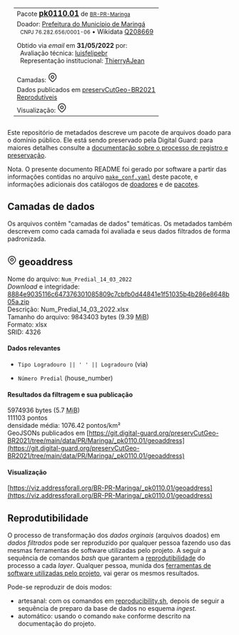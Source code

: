 <aside>
<table align="right" style="padding: 1em">
<tr><td>Pacote <a target="_git" title="link canônico para o git deste pacote" href="https://git.digital-guard.org/preserv-BR/blob/main/data/PR/Maringa/_pk0110.01"><big><b>pk0110.01</b></big></a> de <small><a target="_afacodes" title="Jurisdição" href="https://afa.codes/BR-PR-Maringa">BR-PR-Maringa</a></small>
</td></tr>
<tr><td>
Doador: <a rel="external" target="_doador" href="NA">Prefeitura do Município de Maringá</a>
<br/>&nbsp; <small>CNPJ 76.282.656/0001-06</small> • Wikidata <a rel="external" target="_doador" title="link descritor Wikidata do doador" href="https://www.wikidata.org/wiki/Q208669">Q208669</a></small><br/>

Obtido via <i>email</i> em <b>31/05/2022</b> por:
<br/>&nbsp; Avaliação técnica: <a rel="external" target="_gitPerson" title="usuário Git" href="https://github.com/luisfelipebr">luisfelipebr</a>
<br/>&nbsp; Representação institucional: <a rel="external" target="_gitPerson" title="usuário Git" href="https://github.com/ThierryAJean">ThierryAJean</a><br/>
</td></tr>
<tr><td>Camadas: <a title="geoaddress" href="#-geoaddress"><img src="https://raw.githubusercontent.com/digital-guard/preserv/main/docs/assets/layerIcon-geoaddress.png" alt="geoaddress" width="20"/></a> </td></tr>
<tr><td>Dados publicados em <a href="https://git.digital-guard.org/preservCutGeo-BR2021/tree/main/data/PR/Maringa/_pk0110.01">preservCutGeo-BR2021</a><br/><a href="#reprodutibilidade">Reprodutíveis</a></td></tr>
<tr><td>Visualização: <a title="geoaddress" href="https://viz.addressforall.org/BR-PR-Maringa/_pk0110.01/geoaddress"><img src="https://raw.githubusercontent.com/digital-guard/preserv/main/docs/assets/layerIcon-geoaddress.png" alt="geoaddress" width="20"/></a> </td></tr>
</table>
</aside>

<section>

Este repositório de metadados descreve um pacote de arquivos doado para o domínio público. Ele está sendo preservado pela Digital Guard: para maiores detalhes consulte a [documentação sobre o processo de registro e preservação](https://wiki.addressforall.org/doc/Documentação_Digital-guard).

Nota. O presente documento README foi gerado por software a partir das informações contidas no arquivo [`make_conf.yaml`](https://git.digital-guard.org/preserv-BR/blob/main/data/PR/Maringa/_pk0110.01/make_conf.yaml) deste pacote, e informações adicionais dos catálogos de [doadores](https://git.digital-guard.org/preserv-BR/blob/main/data/donor.csv) e de [pacotes](https://git.digital-guard.org/preserv-BR/blob/main/data/donatedPack.csv).

# Camadas de dados

Os arquivos contêm "camadas de dados" temáticas. Os metadados também descrevem como cada camada foi avaliada e seus dados filtrados de forma padronizada.

## <img src="https://raw.githubusercontent.com/digital-guard/preserv/main/docs/assets/layerIcon-geoaddress.png" alt="geoaddress" width="20"/> geoaddress

Nome do arquivo: `Num_Predial_14_03_2022`<br/>*Download* e integridade: [8884e9035116c647376301085809c7cbfb0d44841e1f51035b4b286e8648b05a.zip](http://dl.digital-guard.org/8884e9035116c647376301085809c7cbfb0d44841e1f51035b4b286e8648b05a.zip)<br/>Descrição: Num_Predial_14_03_2022.xlsx<br/>Tamanho do arquivo: 9843403 bytes (9.39 <abbr title="mebibyte">MiB</abbr>)<br/>Formato: xlsx<br/>SRID: 4326

#### Dados relevantes
* `Tipo Logradouro || ' ' || Logradouro` (via)

* `Número Predial` (house_number)

#### Resultados da filtragem e sua publicação
5974936 bytes (5.7 <abbr title="mebibyte">MiB</abbr>)<br/>111103 pontos<br/>densidade média: 1076.42 pontos/km²<br/>GeoJSONs publicados em [https://git.digital-guard.org/preservCutGeo-BR2021/tree/main/data/PR/Maringa/_pk0110.01/geoaddress](https://git.digital-guard.org/preservCutGeo-BR2021/tree/main/data/PR/Maringa/_pk0110.01/geoaddress)

#### Visualização
[https://viz.addressforall.org/BR-PR-Maringa/_pk0110.01/geoaddress](https://viz.addressforall.org/BR-PR-Maringa/_pk0110.01/geoaddress)

</section>
<section>

# Reprodutibilidade

O processo de transformação dos *dados orginais* (arquivos doados) em *dados filtrados* pode ser reproduzido por qualquer pessoa fazendo uso das mesmas ferramentas de software utilizadas pelo projeto. A seguir a sequência de comandos *bash* que garantem a [reprodutibilidade](https://en.wikipedia.org/wiki/Reproducibility) do processo a cada *layer*. Qualquer pessoa, munida dos [ferramentas de software utilizadas pelo projeto](https://git.AddressForAll.org/suporte/blob/master/docs/pt/infra.md#ambientes-e-ferramentas-de-uso-geral), vai gerar os mesmos resultados.

Pode-se reproduzir de dois modos:
* artesanal: com os comandos em [reproducibility.sh](https://git.digital-guard.org/preserv-BR/blob/main/data/PR/Maringa/_pk0110.01/reproducibility.sh), depois de seguir a sequência de preparo da base de dados no esquema *ingest*.
* automático: usando o comando `make` conforme descrito na documentação do projeto.

</section>

